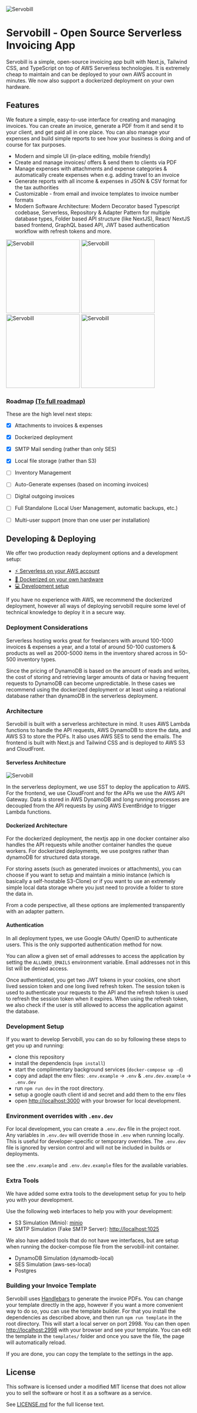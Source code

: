 ![Servobill](/docs/github-header.png)

# Servobill - Open Source Serverless Invoicing App

Servobill is a simple, open-source invoicing app built with Next.js, Tailwind CSS, and TypeScript on top of AWS Serverless technologies. It is extremely cheap to maintain and can be deployed to your own AWS account in minutes. We now also support a dockerized deployment on your own hardware.

## Features

We feature a simple, easy-to-use interface for creating and managing invoices. You can create an invoice, generate a PDF from it and send it to your client, and get paid all in one place. You can also manage your expenses and build simple reports to see how your business is doing and of course for tax purposes.

- Modern and simple UI (in-place editing, mobile friendly)
- Create and manage invoices/ offers & send them to clients via PDF
- Manage expenses with attachments and expense categories & automatically create expenses when e.g. adding travel to an invoice
- Generate reports with all income & expenses in JSON & CSV format for the tax authorities
- Customizable - from email and invoice templates to invoice number formats
- Modern Software Architecture: Modern Decorator based Typescript codebase, Serverless, Repository & Adapter Pattern for multiple database types, Folder based API structure (like NextJS), React/ NextJS based frontend, GraphQL based API, JWT based authentication workflow with refresh tokens and more.

<img src="/docs/screenshot-1.jpeg" alt="Servobill" width="200"/> <img src="/docs/screenshot-2.jpeg" alt="Servobill" width="200"/> <img src="/docs/screenshot-3.jpeg" alt="Servobill" width="200"/> <img src="/docs/screenshot-4.jpeg" alt="Servobill" width="200"/>

### Roadmap [(To full roadmap)](ROADMAP.md)

These are the high level next steps:

- [X] Attachments to invoices & expenses
- [X] Dockerized deployment
- [X] SMTP Mail sending (rather than only SES)
- [X] Local file storage (rather than S3)
- [ ] Inventory Management
- [ ] Auto-Generate expenses (based on incoming invoices)
- [ ] Digital outgoing invoices
- [ ] Full Standalone (Local User Management, automatic backups, etc.)
- [ ] Multi-user support (more than one user per installation)


## Developing & Deploying

We offer two production ready deployment options and a development setup:

- [⚡ Serverless on your AWS account](deploy/serverless/README.md)
- [🐳 Dockerized on your own hardware](deploy/dockerized/README.md)
- [💻 Development setup](README.md#developing)

If you have no experience with AWS, we recommend the dockerized deployment, however all ways of deploying servobill require some level of technical knowledge to deploy it in a secure way.

### Deployment Considerations

Serverless hosting works great for freelancers with around 100-1000 invoices & expenses a year, and a total of around 50-100 customers & products as well as 2000-5000 items in the inventory shared across in 50-500 inventory types.

Since the pricing of DynamoDB is based on the amount of reads and writes, the cost of storing and retrieving larger amounts of data or having frequent requests to DynamoDB can become unpredictable. In these cases we recommend using the dockerized deployment or at least using a relational database rather than dynamoDB in the serverless deployment.


### Architecture

Servobill is built with a serverless architecture in mind. It uses AWS Lambda functions to handle the API requests, AWS DynamoDB to store the data, and AWS S3 to store the PDFs. It also uses AWS SES to send the emails. The frontend is built with Next.js and Tailwind CSS and is deployed to AWS S3 and CloudFront.

#### Serverless Architecture

![Servobill](/docs/aws-architecture.png)

In the serverless deployment, we use SST to deploy the application to AWS. For the frontend, we use CloudFront and for the APIs we use the AWS API Gateway. Data is stored in AWS DynamoDB and long running processes are decoupled from the API requests by using AWS EventBridge to trigger Lambda functions.

#### Dockerized Architecture
For the dockerized deployment, the nextjs app in one docker container also handles the API requests while another container handles the queue workers. For dockerized deployments, we use postgres rather than dynamoDB for structured data storage.

For storing assets (such as generated invoices or attachments), you can choose if you want to setup and maintain a minio instance (which is basically a self-hostable S3-Clone) or if you want to use an extremely simple local data storage where you just need to provide a folder to store the data in.

From a code perspective, all these options are implemented transparently with an adapter pattern.


#### Authentication

In all deployment types, we use Google OAuth/ OpenID to authenticate users. This is the only supported authentication method for now. 

You can allow a given set of email addresses to access the application by setting the `ALLOWED_EMAILS` environment variable. Email addresses not in this list will be denied access.

Once authenticated, you get two JWT tokens in your cookies, one short lived session token and one long lived refresh token. The session token is used to authenticate your requests to the API and the refresh token is used to refresh the session token when it expires. When using the refresh token, we also check if the user is still allowed to access the application against the database.

### Development Setup

If you want to develop Servobill, you can do so by following these steps to get you up and running:

- clone this repository
- install the dependencis (`npm install`)
- start the complimentary background services (`docker-compose up -d`)
- copy and adapt the env files: `.env.example` -> `.env` & `.env.dev.example` -> `.env.dev`
- run `npm run dev` in the root directory.
- setup a google oauth client id and secret and add them to the env files
- open [http://localhost:3000](http://localhost:3000) with your browser for local development.


### Environment overrides with `.env.dev`

For local development, you can create a `.env.dev` file in the project root. Any variables in `.env.dev` will override those in `.env` when running locally. This is useful for developer-specific or temporary overrides. The `.env.dev` file is ignored by version control and will not be included in builds or deployments.

see the `.env.example` and `.env.dev.example` files for the available variables.

### Extra Tools

We have added some extra tools to the development setup for you to help you with your development.

Use the following web interfaces to help you with your development:

- S3 Simulation (Minio): [minio](http://localhost:9320)
- SMTP Simulation (Fake SMTP Server): [http://localhost:1025](http://localhost:1025)

We also have added tools that do not have we interfaces, but are setup when running the docker-compose file from the servobill-init container.

- DynamoDB Simulation (dynamodb-local)
- SES Simulation (aws-ses-local)
- Postgres

### Building your Invoice Template

Servobill uses [Handlebars](https://handlebarsjs.com/) to generate the invoice PDFs. You can change your template directly in the app, however if you want a more convenient way to do so, you can use the template builder. For that you install the dependencies as described above, and then run `npm run template` in the root directory. This will start a local server on port 2998. You can then open [http://localhost:2998](http://localhost:2998) with your browser and see your template. You can edit the template in the `templates/` folder and once you save the file, the page will automatically reload.

If you are done, you can copy the template to the settings in the app.

## License

This software is licensed under a modified MIT license that does not allow you to sell the software or host it as a software as a service.

See [LICENSE.md](LICENSE.md) for the full license text.
